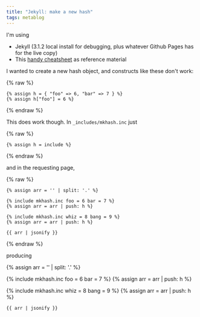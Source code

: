 ```yaml
---
title: "Jekyll: make a new hash"
tags: metablog
---
```


I'm using

* Jekyll (3.1.2 local install for debugging, plus whatever Github Pages has for the live copy)
* This [handy cheatsheet](http://cheat.jekyll.tips/) as reference material

I wanted to create a new hash object, and constructs like these don't work:

{% raw %}
```
{% assign h = { "foo" => 6, "bar" => 7 } %}
{% assign h["foo"] = 6 %}
```
{% endraw %}

This does work though.  In `_includes/mkhash.inc` just

{% raw %}
```
{% assign h = include %}
```
{% endraw %}

and in the requesting page,

{% raw %}
```
{% assign arr = '' | split: '.' %}

{% include mkhash.inc foo = 6 bar = 7 %}
{% assign arr = arr | push: h %}

{% include mkhash.inc whiz = 8 bang = 9 %}
{% assign arr = arr | push: h %}

{{ arr | jsonify }}
```
{% endraw %}

producing

{% assign arr = '' | split: '.' %}

{% include mkhash.inc foo = 6 bar = 7 %}
{% assign arr = arr | push: h %}

{% include mkhash.inc whiz = 8 bang = 9 %}
{% assign arr = arr | push: h %}
```
{{ arr | jsonify }}
```
